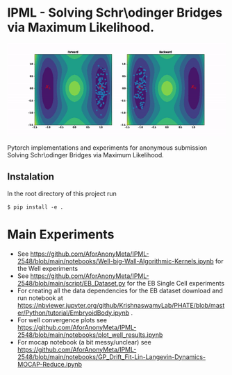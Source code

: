 # IPML - Solving Schr\odinger Bridges via Maximum Likelihood.

![well](images/nicest_well.gif)

Pytorch implementations and experiments for anonymous submission Solving Schr\odinger Bridges via Maximum Likelihood.

## Instalation

In the root directory of this project run

```
$ pip install -e .
```

# Main Experiments

* See https://github.com/AforAnonyMeta/IPML-2548/blob/main/notebooks/Well-big-Wall-Algorithmic-Kernels.ipynb for the Well experiments
* See https://github.com/AforAnonyMeta/IPML-2548/blob/main/script/EB_Dataset.py for the EB Single Cell experiments
* For creating all the data dependencies for the EB dataset download and run notebook at https://nbviewer.jupyter.org/github/KrishnaswamyLab/PHATE/blob/master/Python/tutorial/EmbryoidBody.ipynb .
* For well convergence plots see https://github.com/AforAnonyMeta/IPML-2548/blob/main/notebooks/plot_well_results.ipynb
* For mocap notebook (a bit messy/unclear) see https://github.com/AforAnonyMeta/IPML-2548/blob/main/notebooks/GP_Drift_Fit-Lin-Langevin-Dynamics-MOCAP-Reduce.ipynb
